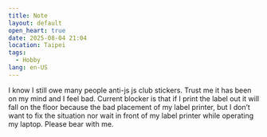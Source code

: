 ```yaml
---
title: Note
layout: default
open_heart: true
date: 2025-08-04 21:04
location: Taipei
tags: 
  - Hobby
lang: en-US
---
```


I know I still owe many people anti-js js club stickers. Trust me it has been on my mind and I feel bad. Current blocker is that if I print the label out it will fall on the floor because the bad placement of my label printer, but I don’t want to fix the situation nor wait in front of my label printer while operating my laptop. Please bear with me.
